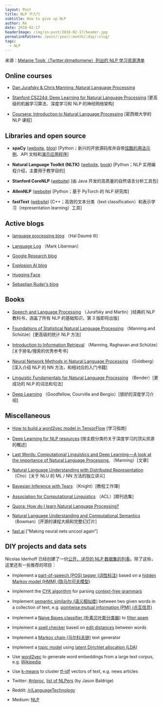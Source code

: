 ```yaml
---
layout: Post
title: NLP 不入门
subtitle: How to give up NLP
author: Re
date: 2018-02-17
headerImage: /img/in-post/2018-02-17/header.jpg
permalinkPattern: /post/:year/:month/:day/:slug/
tags:
  - NLP
---
```


来源：[Melanie Tosik（Twitter:@meltomene）列出的 NLP 学习资源清单](https://towardsdatascience.com/how-to-get-started-in-nlp-6a62aa4eaeff)

<!-- more -->

## Online courses

- [Dan Jurafsky & Chris Manning: Natural Language Processing](https://www.youtube.com/playlist?list=PL8FFE3F391203C98C)

- [Stanford CS224d: Deep Learning for Natural Language Processing](http://cs224d.stanford.edu/syllabus.html) [更高级的机器学习算法、深度学习和 NLP 的神经网络架构]

- [Coursera: Introduction to Natural Language Processing](https://www.youtube.com/playlist?list=PLLssT5z_DsK8BdawOVCCaTCO99Ya58ryR) [密西根大学的 NLP 课程]

## Libraries and open source

- **spaCy** ([website](https://spacy.io), [blog](https://explosion.ai/blog/))	[Python；新兴的开放源码库并自带[炫酷的用法示例](https://spacy.io/usage/spacy-101)、API 文档和[演示应用程序](https://spacy.io/docs/usage/showcase)]

- **Natural Language Toolkit (NLTK)** ([website](http://www.nltk.org/), [book](http://www.nltk.org/book/))	[Python；NLP 实用编程介绍，主要用于教学目的]

- **Stanford CoreNLP** ([website](https://stanfordnlp.github.io/CoreNLP/))	[由 Java 开发的高质量的自然语言分析工具包]

- **AllenNLP** ([website](https://allennlp.org/))	[Python；基于 PyTorch 的 NLP 研究库]

- **fastText** ([website](https://fasttext.cc/))	[C++；高效的文本分类（text classification）和表示学习（representation learning）工具]

## Active blogs

- [language processing blog](https://nlpers.blogspot.com/natural)	（Hal Daumé III）

- [Language Log](http://languagelog.ldc.upenn.edu/nll/)	（Mark Liberman）

- [Google Research blog](https://research.googleblog.com/)

- [Explosion AI blog](https://explosion.ai/blog/)

- [Hugging Face](https://medium.com/huggingface)

- [Sebastian Ruder’s blog](http://ruder.io/#open)

## Books

- [Speech and Language Processing](https://web.stanford.edu/~jurafsky/slp3/)	（Jurafsky and Martin）[经典的 NLP 教科书，涵盖了所有 NLP 的基础知识，第 3 版即将出版]

- [Foundations of Statistical Natural Language Processing](https://nlp.stanford.edu/fsnlp/)	（Manning and Schütze）[更高级的统计 NLP 方法]

- [Introduction to Information Retrieval](https://nlp.stanford.edu/IR-book/)	（Manning, Raghavan and Schütze）[关于排名/搜索的优秀参考书]

- [Neural Network Methods in Natural Language Processing](https://www.morganclaypool.com/doi/abs/10.2200/S00762ED1V01Y201703HLT037)	（Goldberg）[深入介绍 NLP 的 NN 方法，和相对应的入门书籍]

- [Linguistic Fundamentals for Natural Language Processing](http://www.morganclaypool.com/doi/abs/10.2200/S00493ED1V01Y201303HLT020)	（Bender）[更成功的 NLP 的词法和句法]

- [Deep Learning](http://www.deeplearningbook.org/)	（Goodfellow, Courville and Bengio）[很好的深度学习介绍]

## Miscellaneous

- [How to build a word2vec model in TensorFlow](https://www.tensorflow.org/versions/master/tutorials/word2vec/index.html)	[学习指南]

- [Deep Learning for NLP resources](https://github.com/andrewt3000/dl4nlp)	[按主题分类的关于深度学习的顶尖资源的概述]

- [Last Words: Computational Linguistics and Deep Learning — A look at the importance of Natural Language Processing.](http://mitp.nautil.us/article/170/last-words-computational-linguistics-and-deep-learning)	（Manning）[文章]

- [Natural Language Understanding with Distributed Representation](https://github.com/nyu-dl/NLP_DL_Lecture_Note/blob/master/lecture_note.pdf)	（Cho）[关于 NLU 的 ML / NN 方法的独立讲义]

- [Bayesian Inference with Tears](http://www.isi.edu/natural-language/people/bayes-with-tears.pdf)	（Knight）[教程工作簿]

- [Association for Computational Linguistics](http://aclanthology.info/) （ACL）[期刊选集]

- [Quora: How do I learn Natural Language Processing?](https://www.quora.com/How-do-I-learn-Natural-Language-Processing)

- [Natural Language Understanding and Computational Semantics](https://docs.google.com/document/d/1mkB6KA7KuzNeoc9jW3mfOthv_6Uberxs8l2H7BmJdzg/edit)	（Bowman）[开源的课程大纲和完整幻灯片]

- [fast.ai](http://www.fast.ai/)	[“Making neural nets uncool again”]

## DIY projects and data sets

Nicolas Iderhoff 已经创建了一份[公开、详尽的 NLP 数据集的列表](https://github.com/niderhoff/nlp-datasets)。除了这些，这里还有一些推荐的项目：

- Implement a [part-of-speech (POS) tagger (词性标注)](https://en.wikipedia.org/wiki/Part-of-speech_tagging) based on a [hidden Markov model (HMM) (隐马尔可夫模型)](https://en.wikipedia.org/wiki/Hidden_Markov_model)

- Implement the [CYK algorithm](https://en.wikipedia.org/wiki/CYK_algorithm) for parsing [context-free grammars](https://en.wikipedia.org/wiki/Context-free_grammar)

- Implement [semantic similarity (语义相似度)](https://en.wikipedia.org/wiki/Semantic_similarity) between two given words in a collection of text, e.g. [pointwise mutual information (PMI) (点互信息)](https://en.wikipedia.org/wiki/Pointwise_mutual_information)

- Implement a [Naive Bayes classifier (朴素贝叶斯分类器)](https://en.wikipedia.org/wiki/Naive_Bayes_classifier) to [filter spam](https://en.wikipedia.org/wiki/Naive_Bayes_spam_filtering)

- Implement a [spell checker](https://en.wikipedia.org/wiki/Spell_checker) based on [edit distances](https://en.wikipedia.org/wiki/Edit_distance) between words

- Implement a [Markov chain (马尔科夫链)](https://en.wikipedia.org/wiki/Markov_chain) text generator

- Implement a [topic model](https://en.wikipedia.org/wiki/Topic_model) using [latent Dirichlet allocation (LDA)](https://en.wikipedia.org/wiki/Latent_Dirichlet_allocation)

- Use [word2vec](https://code.google.com/archive/p/word2vec/) to generate word embeddings from a large text corpus, e.g. [Wikipedia](https://en.wikipedia.org/wiki/Wikipedia:Database_download)

- Use [k-means](https://en.wikipedia.org/wiki/K-means_clustering) to cluster [tf-idf](https://en.wikipedia.org/wiki/Tf%E2%80%93idf) vectors of text, e.g. news articles

- Twitter: [#nlproc](https://twitter.com/hashtag/nlproc), [list of NLPers](https://twitter.com/hashtag/nlproc) (by Jason Baldrige)

- Reddit: [/r/LanguageTechnology](https://www.reddit.com/r/LanguageTechnology)

- Medium: [NLP](https://medium.com/tag/nlp)
